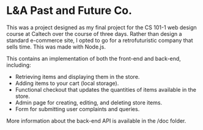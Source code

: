 # L&A Past and Future Co.

This was a project designed as my final project for the CS 101-1 web design course at Caltech over the course of three days. Rather than design a standard e-commerce site, I opted to go for a retrofuturistic company that sells time. This was made with Node.js.

This contains an implementation of both the front-end and back-end, including:

* Retrieving items and displaying them in the store.
* Adding items to your cart (local storage).
* Functional checkout that updates the quantities of items available in the store.
* Admin page for creating, editing, and deleting store items.
* Form for submitting user complaints and queries.

More information about the back-end API is available in the /doc folder.